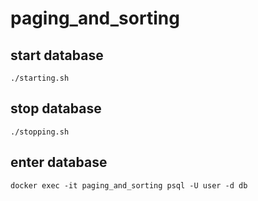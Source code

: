 # paging_and_sorting

## start database
```shell
./starting.sh
```

## stop database
```shell
./stopping.sh
```

## enter database
```shell
docker exec -it paging_and_sorting psql -U user -d db
```